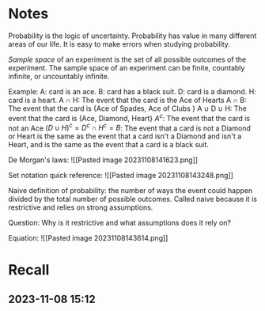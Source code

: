 
# Notes
Probability is the logic of uncertainty.
Probability has value in many different areas of our life.
It is easy to make errors when studying probability.

*Sample space* of an experiment is the set of all possible outcomes of the experiment. 
The sample space of an experiment can be finite, countably infinite, or uncountably infinite. 

Example:
A: card is an ace.
B: card has a black suit. 
D: card is a diamond. 
H: card is a heart.
A ∩ H: The event that the card is the Ace of Hearts
A ∩ B: The event that the card is {Ace of Spades, Ace of Clubs }
A ∪ D ∪ H: The event that the card is {Ace, Diamond, Heart}
$A^c$: The event that the card is not an Ace 
$(D ∪ H)^c = D^c ∩ H^c = B$: The event that a card is not a Diamond or Heart is the same as the event that a card isn't a Diamond and isn't a Heart, and is the same as the event that a card is a black suit. 

De Morgan's laws:
![[Pasted image 20231108141623.png]]

Set notation quick reference: 
![[Pasted image 20231108143248.png]]

Naive definition of probability: the number of ways the event could happen divided by the total number of possible outcomes. 
Called naive because it is restrictive and relies on strong assumptions.

Question: Why is it restrictive and what assumptions does it rely on?

Equation: 
![[Pasted image 20231108143614.png]]


# Recall
## 2023-11-08 15:12


